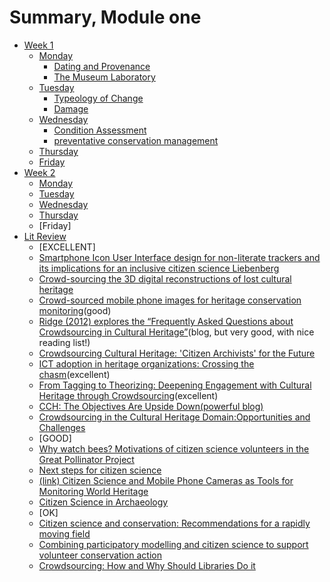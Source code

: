 # Summary, Module one

* [Week 1]()
  * [Monday]()
    * [Dating and Provenance](dating-and-provenance/README.md)
    * [The Museum Laboratory](the-museum-lab/README.md)
  * [Tuesday]()
    * [Typeology of Change](typeology-of-change/README.md)
    * [Damage](damage/README.md)
  * [Wednesday](weeks/1/wednesday.md)
    * [Condition Assessment](contidion-assement/README.md)
    * [preventative conservation management](preventative-conservation-management/README.md)
  * [Thursday]()
  * [Friday]()
* [Week 2]()
  * [Monday]()
  * [Tuesday]()
  * [Wednesday]()
  * [Thursday]()
  * [Friday]
* [Lit Review](lit-review/lit_review_sources.md)
  - [EXCELLENT]
  - [Smartphone Icon User Interface design for non-literate trackers and its implications for an inclusive citizen science Liebenberg](lit-review/smartphone-non-literate.md)
  - [Crowd-sourcing the 3D digital reconstructions of lost cultural heritage](lit-review//3d-digital-reconstructions.md)
  - [Crowd-sourced mobile phone images for heritage conservation monitoring](lit-review//mobile-phone-heritage-monitoring.md)(good)
  - [Ridge (2012) explores the “Frequently Asked Questions about Crowdsourcing in Cultural Heritage”](http://www.openobjects.org.uk/2012/06/frequently-asked-questions-about-crowdsourcing-in-cultural-heritage/)(blog, but very good, with nice reading list!)
  - [Crowdsourcing Cultural Heritage: 'Citizen Archivists' for the Future](lit-review/citizen-archivists-of-the-future.md)
  - [ICT adoption in heritage organizations: Crossing the chasm](lit-review//it-in-heritage.md)(excellent)
  - [From Tagging to Theorizing: Deepening Engagement with Cultural Heritage through Crowdsourcing](lit-review//tagging.md)(excellent)
  - [CCH: The Objectives Are Upside Down(powerful blog)](http://www.trevorowens.org/2012/03/crowdsourcing-cultural-heritage-the-objectives-are-upside-down/)
  - [Crowdsourcing in the Cultural Heritage Domain:Opportunities and Challenges](lit-review/opputunitites-and-challenges.md)
  - [GOOD]
  - [Why watch bees? Motivations of citizen science volunteers in the Great Pollinator Project](lit-review/why-watch-bees.md)
  - [Next steps for citizen science](lit-review/next-steps-for-citizen-science.md)
  - [(link) Citizen Science and Mobile Phone Cameras as Tools for Monitoring World Heritage](http://www.bh2013.polimi.it/papers/bh2013_paper_1.pdf)
  - [Citizen Science in Archaeology](lit-review/cs-in-archeology.md)
  - [OK]
  - [Citizen science and conservation: Recommendations for a rapidly moving field](lit-review/reccomendations-for-a-rapidly-moving-field.md)
  - [Combining participatory modelling and citizen science to support volunteer conservation action](lit-review/combining-modelling.md)
  - [Crowdsourcing: How and Why Should Libraries Do it](lit-review/how-and-why-libraries.md)


